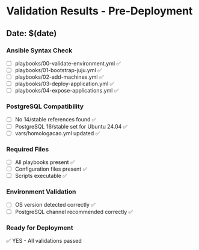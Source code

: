 # Validation Results - Pre-Deployment

## Date: $(date)

### Ansible Syntax Check
- [ ] playbooks/00-validate-environment.yml ✅
- [ ] playbooks/01-bootstrap-juju.yml ✅
- [ ] playbooks/02-add-machines.yml ✅
- [ ] playbooks/03-deploy-application.yml ✅
- [ ] playbooks/04-expose-applications.yml ✅

### PostgreSQL Compatibility
- [ ] No 14/stable references found ✅
- [ ] PostgreSQL 16/stable set for Ubuntu 24.04 ✅
- [ ] vars/homologacao.yml updated ✅

### Required Files
- [ ] All playbooks present ✅
- [ ] Configuration files present ✅
- [ ] Scripts executable ✅

### Environment Validation
- [ ] OS version detected correctly ✅
- [ ] PostgreSQL channel recommended correctly ✅

### Ready for Deployment
✅ YES - All validations passed
